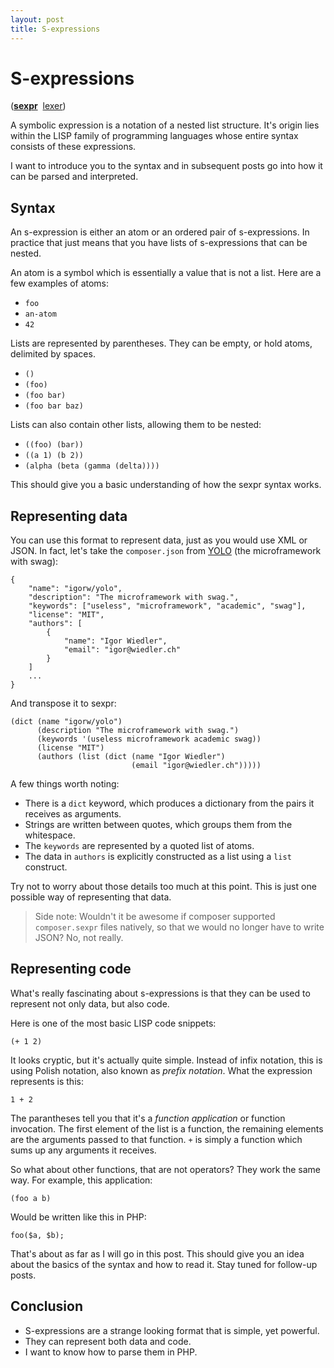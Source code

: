 ```yaml
---
layout: post
title: S-expressions
---
```


# S-expressions

([**sexpr**](../../../2012/12/06/sexpr.html)
&nbsp;[lexer](../../../2012/12/07/sexpr-lexer.html))

A symbolic expression is a notation of a nested list structure. It's origin
lies within the LISP family of programming languages whose entire syntax
consists of these expressions.

I want to introduce you to the syntax and in subsequent posts go into how it
can be parsed and interpreted.

## Syntax

An s-expression is either an atom or an ordered pair of s-expressions. In
practice that just means that you have lists of s-expressions that can be
nested.

An atom is a symbol which is essentially a value that is not a list. Here are
a few examples of atoms:

* `foo`
* `an-atom`
* `42`

Lists are represented by parentheses. They can be empty, or hold atoms,
delimited by spaces.

* `()`
* `(foo)`
* `(foo bar)`
* `(foo bar baz)`

Lists can also contain other lists, allowing them to be nested:

* `((foo) (bar))`
* `((a 1) (b 2))`
* `(alpha (beta (gamma (delta))))`

This should give you a basic understanding of how the sexpr syntax works.

## Representing data

You can use this format to represent data, just as you would use XML or JSON.
In fact, let's take the `composer.json` from
[YOLO](https://github.com/igorw/yolo) (the microframework with swag):

    {
        "name": "igorw/yolo",
        "description": "The microframework with swag.",
        "keywords": ["useless", "microframework", "academic", "swag"],
        "license": "MIT",
        "authors": [
            {
                "name": "Igor Wiedler",
                "email": "igor@wiedler.ch"
            }
        ]
        ...
    }

And transpose it to sexpr:

    (dict (name "igorw/yolo")
          (description "The microframework with swag.")
          (keywords '(useless microframework academic swag))
          (license "MIT")
          (authors (list (dict (name "Igor Wiedler")
                               (email "igor@wiedler.ch")))))

A few things worth noting:

* There is a `dict` keyword, which produces a dictionary from the pairs it
  receives as arguments.
* Strings are written between quotes, which groups them from the whitespace.
* The `keywords` are represented by a quoted list of atoms.
* The data in `authors` is explicitly constructed as a list using a `list`
  construct.

Try not to worry about those details too much at this point. This is just one
possible way of representing that data.

> Side note: Wouldn't it be awesome if composer supported `composer.sexpr`
> files natively, so that we would no longer have to write JSON? No, not
> really.

## Representing code

What's really fascinating about s-expressions is that they can be used to
represent not only data, but also code.

Here is one of the most basic LISP code snippets:

    (+ 1 2)

It looks cryptic, but it's actually quite simple. Instead of infix notation,
this is using Polish notation, also known as *prefix notation*. What the
expression represents is this:

    1 + 2

The parantheses tell you that it's a *function application* or
function invocation. The first element of the list is a function, the
remaining elements are the arguments passed to that function. `+` is simply a
function which sums up any arguments it receives.

So what about other functions, that are not operators? They work the same way.
For example, this application:

    (foo a b)

Would be written like this in PHP:

    foo($a, $b);

That's about as far as I will go in this post. This should give you an idea
about the basics of the syntax and how to read it. Stay tuned for follow-up
posts.

## Conclusion

* S-expressions are a strange looking format that is simple, yet powerful.
* They can represent both data and code.
* I want to know how to parse them in PHP.
